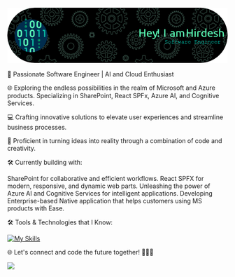 ![Header](./Header-Image.png)

🚀 Passionate Software Engineer | AI and Cloud Enthusiast

🌐 Exploring the endless possibilities in the realm of Microsoft and Azure products. Specializing in SharePoint, React SPFx, Azure AI, and Cognitive Services.

💻 Crafting innovative solutions to elevate user experiences and streamline business processes.

🔧 Proficient in turning ideas into reality through a combination of code and creativity.

🛠️ Currently building with:

SharePoint for collaborative and efficient workflows.
React SPFX for modern, responsive, and dynamic web parts.
Unleashing the power of Azure AI and Cognitive Services for intelligent applications.
Developing Enterprise-based Native application that helps customers using MS products with Ease.

🛠️ Tools & Technologies that I Know:

[![My Skills](https://skillicons.dev/icons?i=cpp,html,css,js,react,ts,azure,git,github,mysql,powershell,visualstudio,vscode)]()

🌐 Let's connect and code the future together! 👩‍💻🚀

[![](https://skillicons.dev/icons?i=linkedin)](https://www.linkedin.com/in/baghel-hirdesh)
